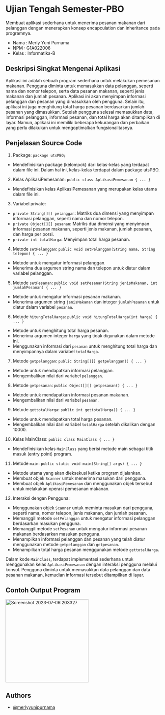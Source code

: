 # Ujian Tengah Semester-PBO

Membuat aplikasi sederhana untuk menerima pesanan makanan dari pelanggan dengan menerapkan konsep encapculation dan inheritance pada programnya.

- Nama  : Merly Yuni Purnama
- NPM   : G1A022006
- Kelas : Informatika-B

## Deskripsi Singkat Mengenai Aplikasi 

Aplikasi ini adalah sebuah program sederhana untuk melakukan pemesanan makanan. Pengguna diminta untuk memasukkan data pelanggan, seperti nama dan nomor telepon, serta data pesanan makanan, seperti jenis makanan dan jumlah pesanan. Aplikasi ini akan menyimpan informasi pelanggan dan pesanan yang dimasukkan oleh pengguna. Selain itu, aplikasi ini juga menghitung total harga pesanan berdasarkan jumlah pesanan yang dimasukkan. Setelah pengguna selesai memasukkan data, informasi pelanggan, informasi pesanan, dan total harga akan ditampilkan di layar. Namun, aplikasi ini memiliki beberapa kekurangan dan perbaikan yang perlu dilakukan untuk mengoptimalkan fungsionalitasnya.

## Penjelasan Source Code

1. Package: ```package utsPBO;```
- Mendefinisikan package (kelompok) dari kelas-kelas yang terdapat dalam file ini. Dalam hal ini, kelas-kelas terdapat dalam package utsPBO.
2. Kelas AplikasiPemesanan: ```public class AplikasiPemesanan { ... }```
- Mendefinisikan kelas AplikasiPemesanan yang merupakan kelas utama dalam file ini.
3. Variabel private:
- ```private String[][] pelanggan```: Matriks dua dimensi yang menyimpan informasi pelanggan, seperti nama dan nomor telepon.
- ```private Object[][] pesanan```: Matriks dua dimensi yang menyimpan informasi pesanan makanan, seperti jenis makanan, jumlah pesanan, dan harga per porsi.
- ```private int totalHarga```: Menyimpan total harga pesanan.
4. Metode ```setPelanggan```: ```public void setPelanggan(String nama, String telepon) { ... }```
- Metode untuk mengatur informasi pelanggan.
- Menerima dua argumen string nama dan telepon untuk diatur dalam variabel pelanggan.
5. Metode ```setPesanan```: ```public void setPesanan(String jenisMakanan, int jumlahPesanan) { ... }```
- Metode untuk mengatur informasi pesanan makanan.
- Menerima argumen string ```jenisMakanan``` dan integer ```jumlahPesanan``` untuk diatur dalam variabel ```pesanan```.
6. Metode ```hitungTotalHarga```: ```public void hitungTotalHarga(int harga) { ... }```
- Metode untuk menghitung total harga pesanan.
- Menerima argumen integer ```harga``` yang tidak digunakan dalam metode ini.
- Menggunakan informasi dari ```pesanan``` untuk menghitung total harga dan menyimpannya dalam variabel ```totalHarga```.
7. Metode ```getpelanggan```: ```public String[][] getpelanggan() { ... }```
- Metode untuk mendapatkan informasi pelanggan.
- Mengembalikan nilai dari variabel ```pelanggan```.
8. Metode ```getpesanan```: ```public Object[][] getpesanan() { ... }```
- Metode untuk mendapatkan informasi pesanan makanan.
- Mengembalikan nilai dari variabel ```pesanan```.
9. Metode ```gettotalHarga```: ```public int gettotalHarga() { ... }```
- Metode untuk mendapatkan total harga pesanan.
- Mengembalikan nilai dari variabel ```totalHarga``` setelah dikalikan dengan 10000.
10. Kelas MainClass: ```public class MainClass { ... }```
- Mendefinisikan kelas ```MainClass``` yang berisi metode main sebagai titik masuk (entry point) program.
11. Metode ```main```: ```public static void main(String[] args) { ... }```
- Metode utama yang akan dieksekusi ketika program dijalankan.
- Membuat objek ```Scanner``` untuk menerima masukan dari pengguna.
- Membuat objek ```AplikasiPemesanan``` dan menggunakan objek tersebut untuk melakukan operasi pemesanan makanan.
12. Interaksi dengan Pengguna:
- Menggunakan objek ```Scanner``` untuk meminta masukan dari pengguna, seperti nama, nomor telepon, jenis makanan, dan jumlah pesanan.
- Memanggil metode ```setPelanggan``` untuk mengatur informasi pelanggan berdasarkan masukan pengguna.
- Memanggil metode ```setPesanan``` untuk mengatur informasi pesanan makanan berdasarkan masukan pengguna.
- Menampilkan informasi pelanggan dan pesanan yang telah diatur menggunakan metode ```getpelanggan``` dan ```getpesanan```.
- Menampilkan total harga pesanan menggunakan metode ```gettotalHarga```.

Dalam kode ```MainClass```, terdapat implementasi sederhana untuk menggunakan kelas ```AplikasiPemesanan``` dengan interaksi pengguna melalui konsol. Pengguna diminta untuk memasukkan data pelanggan dan data pesanan makanan, kemudian informasi tersebut ditampilkan di layar.

## Contoh Output Program

<img width="270" alt="Screenshot 2023-07-06 203327" src="https://github.com/merlyyunipurnama/UTS-PBO/assets/129154889/658b7def-481c-49ea-8757-fe94563a01a3">

## Authors

- [@merlyyunipurnama](https://www.github.com/octokatherine)
